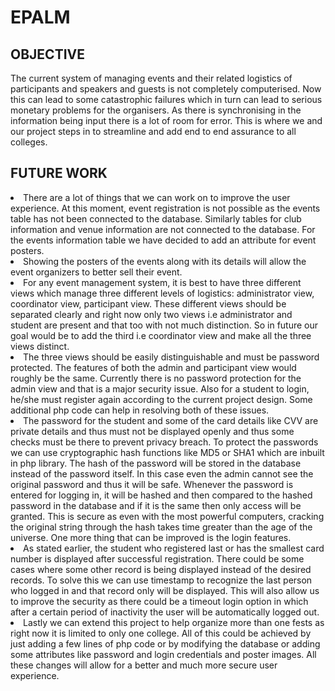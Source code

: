 # EPALM
## OBJECTIVE
The current system of managing events and their related logistics of participants and speakers and guests is not completely computerised. Now this can lead to some catastrophic failures which in turn can lead to serious monetary problems for the organisers. As there is synchronising in the information being input there is a lot of room for error. This is where we and our project steps in to streamline and add end to end assurance to all colleges.
<br>
## FUTURE WORK
<li>There are a lot of things that we can work on to improve the user experience. At this moment, event registration is not possible as the events table has not been connected to the database. Similarly tables  for club information and venue information are not connected to the database. For the events information table we have decided to add an attribute for event posters.</li>
<li>Showing the posters of the events along with its details will allow the event organizers to better sell their event.</li>
<li>For any event management system, it is best to have three different views which manage three different levels of logistics: administrator view, coordinator view, participant view. These different views should be separated clearly and right now only two views i.e administrator and student are present and that too with not much distinction. So in future our goal would be to add the third i.e coordinator view and make all the three views distinct.</li>
<li>The three views should be easily distinguishable and must be password protected. The features of both the admin and participant view would roughly be the same. Currently there is no password protection for the admin view and that is a major security issue. Also for a student to login, he/she must register again according to the current project design. Some additional php code can help in resolving both of these issues.</li>
<li>The password for the student and some of the card details like CVV are private details and thus must not be displayed openly and thus some checks must be there to prevent privacy breach. To protect the passwords we can use cryptographic hash functions like MD5 or SHA1 which are inbuilt in php library. The hash of the password will be stored in the database instead of the password itself. In this case even the admin cannot see the original password and thus it will be safe. Whenever the password is entered for logging in, it will be hashed and then compared to the hashed password in the database and if it is the same then only access will be granted. This is secure as even with the most powerful computers, cracking the original string through the hash takes time greater than the age of the universe. One more thing that can be improved is the login features.</li>
<li>As stated earlier, the student who registered last or has the smallest card number is displayed after successful registration. There could be some cases where some other record is being displayed instead of the desired records. To solve this we can use timestamp to recognize the last person who logged in and that record only will be displayed. This will also allow us to improve the security as there could be a timeout login option in which after a certain period of inactivity the user will be automatically logged out.</li>
<li>Lastly we can extend this project to help organize more than one fests as right now it is limited to only one college. All of this could be achieved by just adding a few lines of php code or by modifying the database or adding some attributes like password and login credentials and poster images. All these changes will allow for a better and much more secure user experience. </li>
